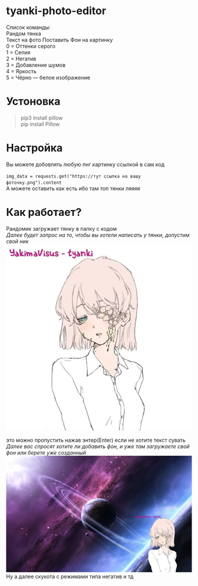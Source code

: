# tyanki-photo-editor
Список команды:  
Рандом тянка  
Текст на фото
Поставить Фон на картинку   
0 = Оттенки серого  
1 = Сепия  
2 = Негатив  
3 = Добавление шумов  
4 = Яркость  
5 = Чёрно — белое изображение  
# Устоновка 
> pip3 install pillow  
> pip install Pillow  

# Настройка 
Вы можете добовлять любую пнг картинку ссылкой в сам код  

`img_data = requests.get("https://тут ссылка на вашу фоточку.png").content`  
А можете оставить как есть ибо там топ тянки ляяяя  

# Как работает?  
Рандомик загружает тянку в папку с кодом  
*Далее будет запрос на то, чтобы вы хотели написать у тянки, допустим свой ник*
![Тянка с текстом](https://github.com/YakimaVisus/tyanki-photo-editor/blob/main/photo_2022-01-15_19-20-00.jpg "Орк")  
  
  это можно пропустить нажав энтер(Enter) если не хотите текст сувать  
*Далее вас спросят хотите ли добавить фон, и уже там загружаете свой фон или берете уже созданный*  
![Фон](https://github.com/YakimaVisus/tyanki-photo-editor/blob/main/new.png "Орк")
Ну а далее скукота с режимами типа негатив и тд   

